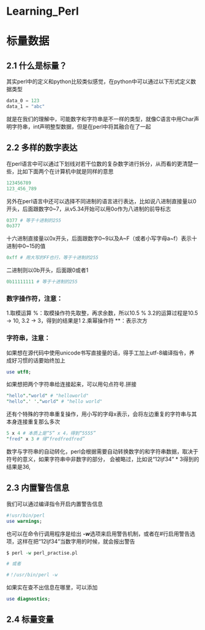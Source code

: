 # Learning_Perl
# 标量数据

## 2.1 什么是标量？
其实perl中的定义和python比较类似感觉，在python中可以通过以下形式定义数据类型
```python
data_0 = 123
data_1 = "abc"
```
就是在我们的理解中，可能数字和字符串是不一样的类型，就像C语言中用Char声明字符串，int声明整型数据，但是在perl中将其融合在了一起

## 2.2 多样的数字表达
在perl语言中可以通过下划线对若干位数的复杂数字进行拆分，从而看的更清楚一些，比如下面两个在计算机中就是同样的意思
```python
123456789
123_456_789
```
另外在perl语言中还可以选择不同进制的语言进行表达，比如说八进制直接量以0开头，后面跟数字0~7，从v5.34开始可以用0o作为八进制的前导标志
```perl
0377 # 等于十进制的255
0o377 
```
十六进制直接量以0x开头，后面跟数字0~9以及A~F（或者小写字母a~f）表示十进制中0~15的值
```perl
0xff # 用大写的FF也行，等于十进制的255
```
二进制则以0b开头，后面跟0或者1
```perl
0b11111111 # 等于十进制的255
```

### 数字操作符，注意：
1.取模运算 %：取模操作符先取整，再求余数，所以10.5 % 3.2的运算过程是10.5 -> 10, 3.2 -> 3，得到的结果是1
2.乘幂操作符 **：表示次方

### 字符串，注意：
如果想在源代码中使用unicode书写直接量的话，得手工加上utf-8编译指令，养成好习惯的话要始终加上
```perl
use utf8;
```
如果想把两个字符串给连接起来，可以用句点符号.拼接
```perl
"hello"."world" # "helloworld"
"hello".' '."world" # "hello world"
```

还有个特殊的字符串重复操作，用小写的字母x表示，会将左边重复的字符串与其本身连接重复那么多次
```perl
5 x 4 # 本质上是“5” x 4，得到“5555”
"fred" x 3 # 得“fredfredfred”
```

数字与字符串的自动转化，perl会根据需要自动转换数字的和字符串数据，取决于符号的意义，如果字符串中非数字的部分，
会被略过，比如说“12ljf34” * 3得到的结果是36,

## 2.3 内置警告信息
我们可以通过编译指令开启内置警告信息
```perl
#!usr/bin/perl
use warnings;
```
也可以在命令行调用程序是给出 ***-w***选项来启用警告机制，或者在#行启用警告选项，这样在把“12ljf34”当数字用的时候，就会报出警告
```perl
$ perl -w perl_practise.pl

# 或者

#！/usr/bin/perl -w
```

如果实在查不出信息在哪里，可以添加
```perl
use diagnostics;
```

## 2.4 标量变量
 